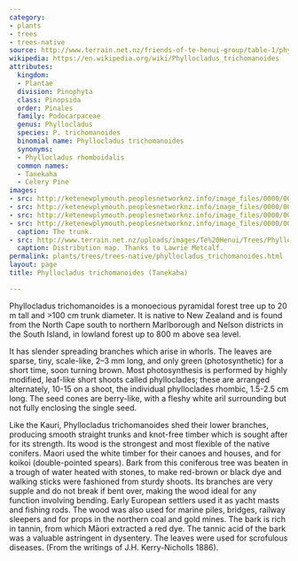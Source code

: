 ```yaml
---
category:
- plants
- trees
- trees-native
source: http://www.terrain.net.nz/friends-of-te-henui-group/table-1/phyllocladus-trichomanoides-tanekaha.html
wikipedia: https://en.wikipedia.org/wiki/Phyllocladus_trichomanoides
attributes:
  kingdom:
  - Plantae
  division: Pinophyta
  class: Pinopsida
  order: Pinales
  family: Podocarpaceae
  genus: Phyllocladus
  species: P. trichomanoides
  binomial name: Phyllocladus trichomanoides
  synonyms:
  - Phyllocladus rhomboidalis
  common names:
  - Tanekaha
  - Celery Pine
images:
- src: http://ketenewplymouth.peoplesnetworknz.info/image_files/0000/0006/8384/Phyllocladus_trichomanoides__Tanekaha__3_.JPG
- src: http://ketenewplymouth.peoplesnetworknz.info/image_files/0000/0006/8379/Phyllocladus_trichomanoides__Tanekaha__2_.JPG
- src: http://ketenewplymouth.peoplesnetworknz.info/image_files/0000/0006/8374/Phyllocladus_trichomanoides__Tanekaha__1_.JPG
- src: http://ketenewplymouth.peoplesnetworknz.info/image_files/0000/0006/8389/Phyllocladus_trichomanoides__Tanekaha.JPG
  caption: The trunk.
- src: http://www.terrain.net.nz/uploads/images/Te%20Henui/Trees/Phyllocladus%20trichomanoides.gif
  caption: Distribution map. Thanks to Lawrie Metcalf.
permalink: plants/trees/trees-native/phyllocladus_trichomanoides.html
layout: page
title: Phyllocladus trichomanoides (Tanekaha)

---
```

Phyllocladus trichomanoides is a monoecious pyramidal forest tree up to 20 m tall and &gt;100 cm trunk diameter. It is native to New Zealand and is found from the North Cape south to northern Marlborough and Nelson districts in the South Island, in lowland forest up to 800 m above sea level.

It has slender spreading branches which arise in whorls.
The leaves are sparse, tiny, scale-like, 2–3 mm long, and only green (photosynthetic) for a short time, soon turning brown.
Most photosynthesis is performed by highly modified, leaf-like short shoots called phylloclades; these are arranged alternately, 10-15 on a shoot, the individual phylloclades rhombic, 1.5-2.5 cm long.
The seed cones are berry-like, with a fleshy white aril surrounding but not fully enclosing the single seed.</p> <p>Like the Kauri, Phyllocladus trichomanoides shed their lower branches, producing smooth straight trunks and knot-free timber which is sought after for its strength. Its wood is the strongest and most flexible of the native conifers. Maori used the white timber for their canoes and houses, and for koikoi (double-pointed spears). Bark from this coniferous tree was beaten in a trough of water heated with stones, to make red-brown or black dye and walking sticks were fashioned from sturdy shoots.
Its branches are very supple and do not break if bent over, making the wood ideal for any function involving bending. Early European settlers used it as yacht masts and fishing rods. The wood was also used for marine piles, bridges, railway sleepers and for props in the northern coal and gold mines. 
The bark is rich in tannin, from which Māori extracted a red dye. The tannic acid of the bark was a valuable astringent in dysentery. The leaves were used for scrofulous diseases. (From the writings of J.H. Kerry-Nicholls 1886).
